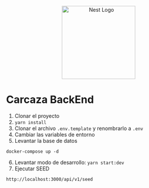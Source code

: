 <p align="center">
  <a href="http://nestjs.com/" target="blank"><img src="https://nestjs.com/img/logo-small.svg" width="200" alt="Nest Logo" /></a>
</p>

# Carcaza BackEnd

1. Clonar el proyecto
2. ```yarn install```
3. Clonar el archivo ```.env.template``` y renombrarlo a ```.env```
4. Cambiar las variables de entorno
5. Levantar la base de datos
```
docker-compose up -d
```
6. Levantar modo de desarrollo: ```yarn start:dev```
7. Ejecutar SEED
```
http://localhost:3000/api/v1/seed
```